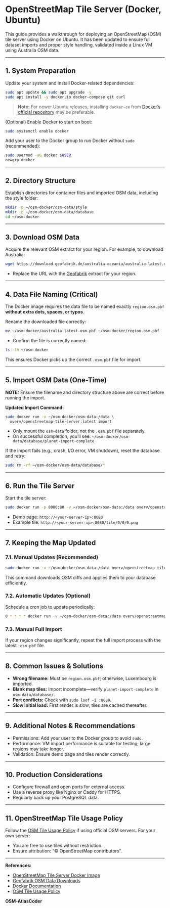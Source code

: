 # OpenStreetMap Tile Server (Docker, Ubuntu)

This guide provides a walkthrough for deploying an OpenStreetMap (OSM) tile server using Docker on Ubuntu. It has been updated to ensure full dataset imports and proper style handling, validated inside a Linux VM using Australia OSM data.

---

## 1. System Preparation

Update your system and install Docker-related dependencies:

```bash
sudo apt update && sudo apt upgrade -y
sudo apt install -y docker.io docker-compose git curl
```

> **Note:** For newer Ubuntu releases, installing `docker-ce` from [Docker’s official repository](https://docs.docker.com/engine/install/ubuntu/) may be preferable.

(Optional) Enable Docker to start on boot:

```bash
sudo systemctl enable docker
```

Add your user to the Docker group to run Docker without `sudo` (recommended):

```bash
sudo usermod -aG docker $USER
newgrp docker
```

---

## 2. Directory Structure

Establish directories for container files and imported OSM data, including the style folder:

```bash
mkdir -p ~/osm-docker/osm-data/style
mkdir -p ~/osm-docker/osm-data/database
cd ~/osm-docker
```

---

## 3. Download OSM Data

Acquire the relevant OSM extract for your region. For example, to download Australia:

```bash
wget https://download.geofabrik.de/australia-oceania/australia-latest.osm.pbf -O ~/osm-docker/australia-latest.osm.pbf
```

* Replace the URL with the [Geofabrik](https://download.geofabrik.de/) extract for your region.

---

## 4. Data File Naming (Critical)

The Docker image requires the data file to be named exactly `region.osm.pbf` **without extra dots, spaces, or typos**.

Rename the downloaded file correctly:

```bash
mv ~/osm-docker/australia-latest.osm.pbf ~/osm-docker/region.osm.pbf
```

* Confirm the file is correctly named:

```bash
ls -lh ~/osm-docker
```

This ensures Docker picks up the correct `.osm.pbf` file for import.

---

## 5. Import OSM Data (One-Time)

**NOTE:** Ensure the filename and directory structure above are correct before running the import.

**Updated Import Command:**

```bash
sudo docker run -v ~/osm-docker/osm-data:/data \
  overv/openstreetmap-tile-server:latest import
```

* Only mount the `osm-data` folder, not the `.osm.pbf` file separately.
* On successful completion, you’ll see:
  `~/osm-docker/osm-data/database/planet-import-complete`

If the import fails (e.g., crash, I/O error, VM shutdown), reset the database and retry:

```bash
sudo rm -rf ~/osm-docker/osm-data/database/*
```

---

## 6. Run the Tile Server

Start the tile server:

```bash
sudo docker run -p 8080:80 -v ~/osm-docker/osm-data:/data overv/openstreetmap-tile-server:latest run
```

* Demo page: `http://<your-server-ip>:8080`
* Example tile: `http://<your-server-ip>:8080/tile/0/0/0.png`

---

## 7. Keeping the Map Updated

### 7.1. Manual Updates (Recommended)

```bash
sudo docker run -v ~/osm-docker/osm-data:/data overv/openstreetmap-tile-server:latest update
```

This command downloads OSM diffs and applies them to your database efficiently.

### 7.2. Automatic Updates (Optional)

Schedule a cron job to update periodically:

```bash
0 * * * * docker run -v ~/osm-docker/osm-data:/data overv/openstreetmap-tile-server:latest update
```

### 7.3. Manual Full Import

If your region changes significantly, repeat the full import process with the latest `.osm.pbf` file.

---

## 8. Common Issues & Solutions

* **Wrong filename:** Must be `region.osm.pbf`; otherwise, Luxembourg is imported.
* **Blank map tiles:** Import incomplete—verify `planet-import-complete` in `osm-data/database/`.
* **Port conflicts:** Check with `sudo lsof -i :8080`.
* **Slow initial load:** First render is slow; tiles are cached thereafter.

---

## 9. Additional Notes & Recommendations

* Permissions: Add your user to the Docker group to avoid `sudo`.
* Performance: VM import performance is suitable for testing; large regions may take longer.
* Validation: Ensure demo page and tiles render correctly.

---

## 10. Production Considerations

* Configure firewall and open ports for external access.
* Use a reverse proxy like Nginx or Caddy for HTTPS.
* Regularly back up your PostgreSQL data.

---

## 11. OpenStreetMap Tile Usage Policy

Follow the [OSM Tile Usage Policy](https://operations.osmfoundation.org/policies/tiles/) if using official OSM servers. For your own server:

* You are free to use tiles without restriction.
* Ensure attribution: “© OpenStreetMap contributors”.

---

**References:**

* [OpenStreetMap Tile Server Docker Image](https://github.com/Overv/openstreetmap-tile-server)
* [Geofabrik OSM Data Downloads](https://download.geofabrik.de/)
* [Docker Documentation](https://docs.docker.com/)
* [OSM Tile Usage Policy](https://operations.osmfoundation.org/policies/tiles/)

**OSM-AtlasCoder**
